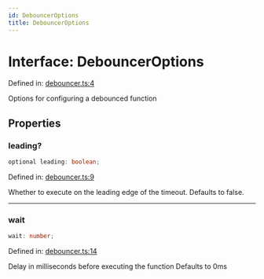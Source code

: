 ```yaml
---
id: DebouncerOptions
title: DebouncerOptions
---
```


<!-- DO NOT EDIT: this page is autogenerated from the type comments -->

# Interface: DebouncerOptions

Defined in: [debouncer.ts:4](https://github.com/TanStack/bouncer/blob/main/packages/pacer/src/debouncer.ts#L4)

Options for configuring a debounced function

## Properties

### leading?

```ts
optional leading: boolean;
```

Defined in: [debouncer.ts:9](https://github.com/TanStack/bouncer/blob/main/packages/pacer/src/debouncer.ts#L9)

Whether to execute on the leading edge of the timeout.
Defaults to false.

***

### wait

```ts
wait: number;
```

Defined in: [debouncer.ts:14](https://github.com/TanStack/bouncer/blob/main/packages/pacer/src/debouncer.ts#L14)

Delay in milliseconds before executing the function
Defaults to 0ms
